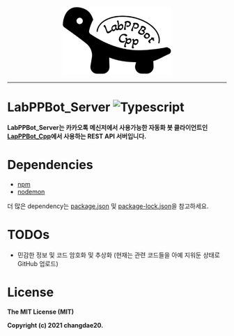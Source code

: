 <p align="center"><img width="50%" src="docs/images/LabPPBot.png"/></p>
<hr/>

# LabPPBot_Server ![Typescript](https://img.shields.io/badge/-Typescript-white?logo=TypeScript&style=flat)

**LabPPBot_Server는 카카오톡 메신저에서 사용가능한 자동화 봇 클라이언트인 [LapPPBot_Cpp](https://github.com/changdae20/LabPPBot_Cpp)에서 사용하는 REST API 서버입니다.**

# Dependencies
* [npm](https://www.npmjs.com/)
* [nodemon](https://www.npmjs.com/package/nodemon)

더 많은 dependency는 [package.json](package.json) 및 [package-lock.json](package-lock.json)을 참고하세요.

# TODOs
* 민감한 정보 및 코드 암호화 및 추상화 (현재는 관련 코드들을 아예 지워둔 상태로 GitHub 업로드)

# License

**The MIT License (MIT)**

**Copyright (c) 2021 changdae20.**
